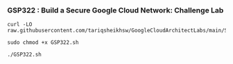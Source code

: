 ### GSP322 : Build a Secure Google Cloud Network: Challenge Lab

```
curl -LO raw.githubusercontent.com/tariqsheikhsw/GoogleCloudArchitectLabs/main/Solutions/GSP322.sh

sudo chmod +x GSP322.sh

./GSP322.sh

```
